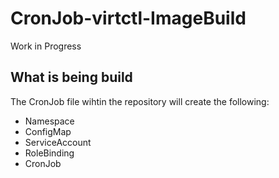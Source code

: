 # CronJob-virtctl-ImageBuild

Work in Progress

## What is being build

The CronJob file wihtin the repository will create the following:  
- Namespace
- ConfigMap
- ServiceAccount
- RoleBinding
- CronJob